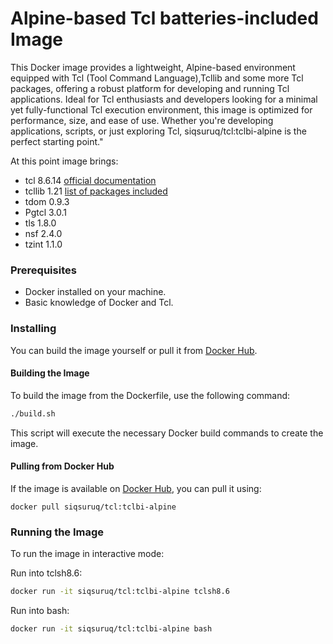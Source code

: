 # Alpine-based Tcl batteries-included Image

This Docker image provides a lightweight, Alpine-based environment equipped with Tcl (Tool Command Language),Tcllib and some more Tcl packages, offering a robust platform for developing and running Tcl applications. Ideal for Tcl enthusiasts and developers looking for a minimal yet fully-functional Tcl execution environment, this image is optimized for performance, size, and ease of use. Whether you're developing applications, scripts, or just exploring Tcl, siqsuruq/tcl:tclbi-alpine is the perfect starting point."

At this point image brings:

- tcl 8.6.14 [official documentation](https://www.tcl-lang.org/man/tcl8.6/)
- tcllib 1.21 [list of packages included](https://core.tcl-lang.org/tcllib/doc/tcllib-1-21/embedded/md/toc.md)
- tdom 0.9.3
- Pgtcl 3.0.1
- tls 1.8.0
- nsf 2.4.0
- tzint 1.1.0

### Prerequisites

- Docker installed on your machine.
- Basic knowledge of Docker and Tcl.

### Installing

You can build the image yourself or pull it from [Docker Hub](https://hub.docker.com/r/siqsuruq/tcl/tags).

#### Building the Image

To build the image from the Dockerfile, use the following command:

```bash
./build.sh
```

This script will execute the necessary Docker build commands to create the image.

#### Pulling from Docker Hub

If the image is available on [Docker Hub](https://hub.docker.com/r/siqsuruq/tcl/tags), you can pull it using:

```
docker pull siqsuruq/tcl:tclbi-alpine
```

### Running the Image

To run the image in interactive mode:

Run into tclsh8.6:

```bash
docker run -it siqsuruq/tcl:tclbi-alpine tclsh8.6
```
Run into bash:

```bash
docker run -it siqsuruq/tcl:tclbi-alpine bash
```